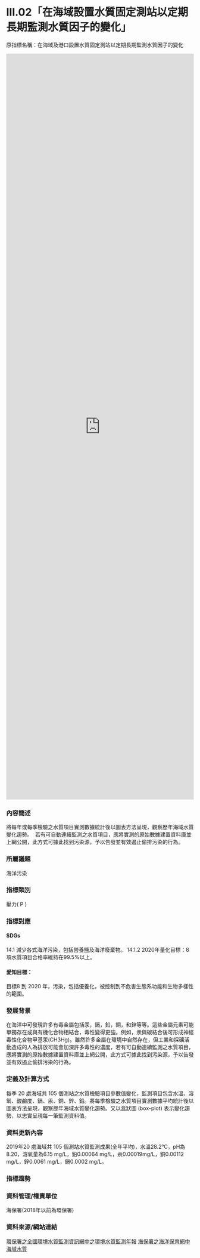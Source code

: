 # III.02「在海域設置水質固定測站以定期長期監測水質因子的變化」
原指標名稱：在海域及港口設置水質固定測站以定期長期監測水質因子的變化

<iframe src="https://TaiBON.github.io/biodiv_indicators/III.02%20在海域及港口設置水質固定測站以定期長期監測水質因子的變化.html" width="100%" height="2000" frameborder="0"></iframe>

### 內容簡述
將每年或每季檢驗之水質項目實測數據統計後以圖表方法呈現，觀察歷年海域水質變化趨勢。 
若有可自動連續監測之水質項目，應將實測的原始數據建置資料庫並上網公開，此方式可據此找到污染源，予以告發並有效遏止偷排污染的行為。
### 所屬議題
海洋污染
### 指標類別
壓力( P )
### 指標對應
#### SDGs
14.1
減少各式海洋污染，包括營養鹽及海洋廢棄物。
14.1.2
2020年量化目標：8項水質項目合格率維持在99.5%以上。
#### 愛知目標：
目標8
到 2020 年，污染，包括優養化，被控制到不危害生態系功能和生物多樣性的範圍。
### 發展背景
在海洋中可發現許多有毒金屬包括汞，鎘，鉛，銅，和鋅等等。這些金屬元素可能單獨存在或與有機化合物相結合，毒性變得更強。例如，汞與碳結合後可形成神經毒性化合物甲基汞(CH3Hg)。雖然許多金屬在環境中自然存在，但工業和採礦活動造成的人為排放可能會加深許多毒性的濃度，若有可自動連續監測之水質項目，應將實測的原始數據建置資料庫並上網公開，此方式可據此找到污染源，予以告發並有效遏止偷排污染的行為。
### 定義及計算方式
每季 20 處海域共 105 個測站之水質檢驗項目參數值變化，監測項目包含水溫、溶氧、酸鹼度、鎘、汞、銅、鋅、鉛。將每季檢驗之水質項目實測數據平均統計後以圖表方法呈現，觀察歷年海域水質變化趨勢。又以盒狀圖 (box-plot) 表示變化趨勢，以忠實呈現每一筆監測資料值。
### 資料更新內容
2019年20 處海域共 105 個測站水質監測成果(全年平均)，水溫28.2℃，pH為8.20，溶氧量為6.15 mg/L，鉛0.00064 mg/L，汞0.00019mg/L，銅0.00112 mg/L，鋅0.0061 mg/L，鎘0.0002 mg/L。
### 指標趨勢 
### 資料管理/權責單位
海保署(2018年以前為環保署)
### 資料來源/網站連結
[環保署之全國環境水質監測資訊網中之環境水質監測年報](https://wq.epa.gov.tw/Code/Report/ReportList.aspx)
[海保署之海洋保育網中海域水質](https://iocean.oca.gov.tw/OCA_OceanConservation/PUBLIC/Marine_WaterQuality.aspx)
